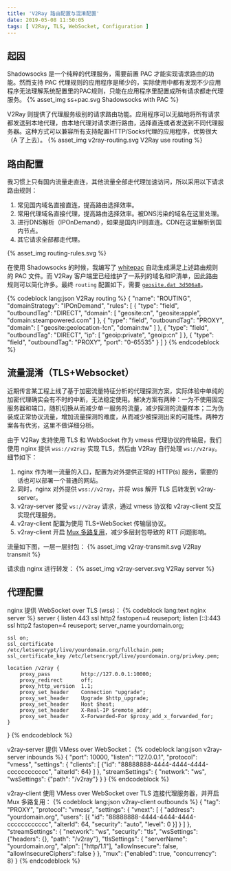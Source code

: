 ```yaml
---
title: 'V2Ray 路由配置与混淆配置'
date: 2019-05-08 11:50:05
tags: [ V2Ray, TLS, WebSocket, Configuration ]
---
```



## 起因

Shadowsocks 是一个纯粹的代理服务，需要前置 PAC 才能实现请求路由的功能。然而支持 PAC 代理规则的应用程序是稀少的，实际使用中都有发现不少应用程序无法理解系统配置里的PAC规则，只能在应用程序里配置成所有请求都走代理服务。
{% asset_img ss+pac.svg Shadowsocks with PAC %}

V2Ray 则提供了代理服务级别的请求路由功能。应用程序可以无脑地将所有请求都发送到本地代理，由本地代理对请求进行路由，选择直连或者发送到不同代理服务器。这种方式可以兼容所有支持配置HTTP/Socks代理的应用程序，优势很大（A 了上去）。
{% asset_img v2ray-routing.svg V2Ray use routing %}


## 路由配置

我习惯上只有国内流量走直连，其他流量全部走代理加速访问，所以采用以下请求路由规则：
1. 常见国内域名直接直连，提高路由选择效率。
2. 常用代理域名直接代理，提高路由选择效率。被DNS污染的域名在这里处理。
3. 进行DNS解析（IPOnDemand），如果是国内IP则直连。CDN在这里解析到国内节点。
4. 其它请求全部都走代理。

{% asset_img routing-rules.svg %}

在使用 Shadowsocks 的时候，我编写了 [whitepac](https://github.com/yukixz/whitepac) 自动生成满足上述路由规则的 PAC 文件。而 V2Ray 客户端里已经维护了一系列的域名和IP清单，因此路由规则可以简化许多。最终 `routing` 配置如下，需要 [`geosite.dat 3d506a8`](https://github.com/v2ray/domain-list-community)。

{% codeblock lang:json V2Ray routing %}
{
    "name": "ROUTING",
    "domainStrategy": "IPOnDemand",
    "rules": [
        {
            "type": "field",
            "outboundTag": "DIRECT",
            "domain": [
                "geosite:cn",
                "geosite:apple",
                "domain:steampowered.com"
            ]
        },
        {
            "type": "field",
            "outboundTag": "PROXY",
            "domain": [
                "geosite:geolocation-!cn",
                "domain:tw"
            ]
        },
        {
            "type": "field",
            "outboundTag": "DIRECT",
            "ip": [
                "geoip:private",
                "geoip:cn"
            ]
        },
        {
            "type": "field",
            "outboundTag": "PROXY",
            "port": "0-65535"
        }
    ]
}
{% endcodeblock %}


## 流量混淆（TLS+Websocket）

近期传言某工程上线了基于加密流量特征分析的代理探测方案，实际体验中单纯的加密代理确实会有不时的中断，无法稳定使用。解决方案有两种：一为不使用固定服务器和端口，随机切换从而减少单一服务的流量，减少探测的流量样本；二为伪装成正常协议流量，增加流量探测的难度，从而减少被探测出来的可能性。两种方案各有优劣，这里不做详细分析。

由于 V2Ray 支持使用 TLS 和 WebSocket 作为 vmess 代理协议的传输层，我们使用 nginx 提供 `wss://v2ray` 实现 TLS，然后由 V2Ray 自行处理 `ws://v2ray`。细节如下：
1. nginx 作为唯一流量的入口，配置为对外提供正常的 HTTP(s) 服务，需要的话也可以部署一个普通的网站。
2. 同时，nginx 对外提供 `wss://v2ray`，并将 wss 解开 TLS 后转发到 v2ray-server。
3. v2ray-server 接受 `ws://v2ray` 请求，通过 vmess 协议和 v2ray-client 交互实现代理服务。
4. v2ray-client 配置为使用 TLS+WebSocket 传输层协议。
5. v2ray-client 开启 [Mux 多路复用](https://www.v2ray.com/chapter_02/mux.html)，减少多层封包导致的 RTT 问题影响。

流量如下图，一层一层封包：
{% asset_img v2ray-transmit.svg V2Ray transmit %}

请求由 nginx 进行转发：
{% asset_img v2ray-server.svg V2Ray server %}


## 代理配置

nginx 提供 WebSocket over TLS (wss)：
{% codeblock lang:text nginx server %}
server {
    listen            443 ssl http2 fastopen=4 reuseport;
    listen       [::]:443 ssl http2 fastopen=4 reuseport;
    server_name  yourdomain.org;

    ssl on;
    ssl_certificate     /etc/letsencrypt/live/yourdomain.org/fullchain.pem;
    ssl_certificate_key /etc/letsencrypt/live/yourdomain.org/privkey.pem;

    location /v2ray {
        proxy_pass          http://127.0.0.1:10000;
        proxy_redirect      off;
        proxy_http_version  1.1;
        proxy_set_header    Connection "upgrade";
        proxy_set_header    Upgrade $http_upgrade;
        proxy_set_header    Host $host;
        proxy_set_header    X-Real-IP $remote_addr;
        proxy_set_header    X-Forwarded-For $proxy_add_x_forwarded_for;
    }
}
{% endcodeblock %}

v2ray-server 提供 VMess over WebSocket：
{% codeblock lang:json v2ray-server inbounds %}
{
  "port": 10000,
  "listen": "127.0.0.1",
  "protocol": "vmess",
  "settings": {
    "clients": [
      {"id": "88888888-4444-4444-4444-cccccccccccc", "alterId": 64}
    ]
  },
  "streamSettings": {
    "network": "ws",
    "wsSettings": {"path": "/v2ray"}
  }
}
{% endcodeblock %}

v2ray-client 使用 VMess over WebSocket over TLS 连接代理服务器，并开启 Mux 多路复用：
{% codeblock lang:json v2ray-client outbounds %}
{
  "tag": "PROXY",
  "protocol": "vmess",
  "settings": {
    "vnext": [
      {
        "address": "yourdomain.org",
        "users": [{
          "id": "88888888-4444-4444-4444-cccccccccccc",
          "alterId": 64,
          "security": "auto",
          "level": 0
        }]
      }
    ]
  },
  "streamSettings": {
    "network": "ws",
    "security": "tls",
    "wsSettings": {"headers": {}, "path": "/v2ray"},
    "tlsSettings": {
      "serverName": "yourdomain.org",
      "alpn": ["http/1.1"],
      "allowInsecure": false,
      "allowInsecureCiphers": false
    }
  },
  "mux": {"enabled": true, "concurrency": 8}
}
{% endcodeblock %}
